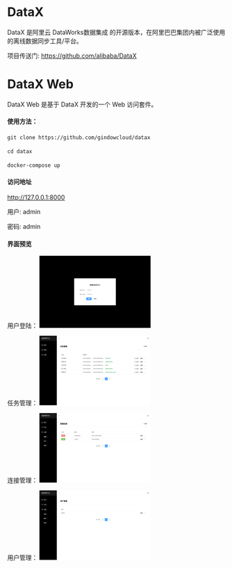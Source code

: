# DataX

DataX 是阿里云 DataWorks数据集成 的开源版本，在阿里巴巴集团内被广泛使用的离线数据同步工具/平台。

项目传送门: https://github.com/alibaba/DataX

# DataX Web

DataX Web 是基于 DataX 开发的一个 Web 访问套件。



#### 使用方法：

```
git clone https://github.com/gindowcloud/datax

cd datax

docker-compose up
```



#### 访问地址

http://127.0.0.1:8000

用户: admin

密码: admin



#### 界面预览

用户登陆：
<img src="https://github.com/gindowcloud/assets/raw/master/datax/1.png" style="zoom: 25%;" />

任务管理：
<img src="https://github.com/gindowcloud/assets/raw/master/datax/2.png" style="zoom:25%;" />

连接管理：
<img src="https://github.com/gindowcloud/assets/raw/master/datax/3.png" style="zoom:25%;" />

用户管理：
<img src="https://github.com/gindowcloud/assets/raw/master/datax/4.png" style="zoom:25%;" />
